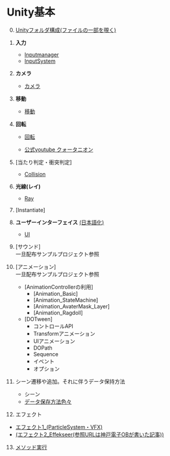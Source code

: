 # Unity基本
   0. [Unityフォルダ構成(ファイルの一部を覗く)](2_0_UnityFile/2_0.md)
   
   1. **入力** 
      + [Inputmanager](2_1_InputManager/2_0.md)     
      + [InputSystem](2_1_InputSystem/2_1.md)  
       
       
   2. **カメラ** 
       + [カメラ](2_2_Camera/カメラ.md)   

   3. **移動**
       + [移動](2_3_Move/2_0.md)

   4. **回転**
       + [回転](2_4_Rotate/0_Rotate.md)
       
       + <a href="https://www.youtube.com/watch?v=uKWLPU8gfIY" target="_blank">公式youtube クォータニオン</a>
  

   5. [当たり判定・衝突判定]
      - [Collision](2_5_Collision/0.md)


   6. **光線(レイ)**
      + [Ray](2_6_Ray/Ray0.md)
      
   7. [Instantiate]
   

   8. **ユーザーインターフェイス**  <a href="https://drive.google.com/drive/folders/15JJ8UP4rO7kzz7sgngTdiiOmxcSxQ8cC" target="_blank">(日本語化)</a>
      
      + [UI](UI/UI.md)      

   9. [サウンド]  
一旦配布サンプルプロジェクト参照

   10. [アニメーション]  
   一旦配布サンプルプロジェクト参照

       + [AnimationControllerの利用]
         - [Animation_Basic]
         - [Animation_StateMachine]
         - [Animation_AvaterMask_Layer]
         - [Animation_Ragdoll]
       + [DOTween]
         - コントロールAPI
         - Transformアニメーション
         - UIアニメーション
         - DOPath
         - Sequence
         - イベント
         - オプション

   11. シーン遷移や追加。それに伴うデータ保持方法  
       + シーン   
       + [データ保存方法色々](../5_UnityPickUpTips/3_1_1_Other/SaveData/0_SaveData.md)


   12. エフェクト  
   - [エフェクト1_(ParticleSystem・VFX)](https://docs.google.com/presentation/d/1PphtVMSeSR9bfht487sZR4a39j0kITpOVOkdl9Gd8Qg/edit#slide=id.g151634e80a5_0_561)   
   - [(エフェクト2_Effekseer(参照URLは神戸電子OBが書いた記事))](https://zenn.dev/kd_gamegikenblg/articles/79359ce2808332)
       
   13. [メソッド実行](0_Invoke.md)


  